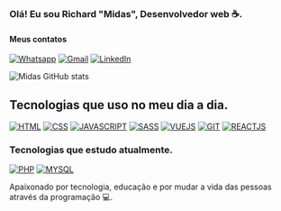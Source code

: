 ### Olá! Eu sou Richard "Midas", Desenvolvedor web ☕.
#### Meus contatos
[![Whatsapp](https://img.shields.io/badge/WhatsApp-25D366?style=for-the-badge&logo=whatsapp&logoColor=white)](https://wa.me/5521973972811) [![Gmail]( 	https://img.shields.io/badge/Gmail-D14836?style=for-the-badge&logo=gmail&logoColor=white)](mailto:richardisraelmagalhaes@gmail.com) [![LinkedIn](https://img.shields.io/badge/LinkedIn-0077B5?style=for-the-badge&logo=linkedin&logoColor=white)](https://www.linkedin.com/in/richard-israel-667462246/)


![Midas GitHub stats](https://github-readme-stats.vercel.app/api?username=RichardMidas&show_icons=true&theme=tokyonight)


## Tecnologias que uso no meu dia a dia. 

[![HTML](https://img.shields.io/badge/HTML5-E34F26?style=for-the-badge&logo=html5&logoColor=white)]() [![CSS](https://img.shields.io/badge/CSS3-1572B6?style=for-the-badge&logo=css3&logoColor=white)]() [![JAVASCRIPT](https://img.shields.io/badge/JavaScript-323330?style=for-the-badge&logo=javascript&logoColor=F7DF1E)]() [![SASS](https://img.shields.io/badge/Sass-CC6699?style=for-the-badge&logo=sass&logoColor=white)]() [![VUEJS](https://img.shields.io/badge/Vue.js-35495E?style=for-the-badge&logo=vue.js&logoColor=4FC08D)]() [![GIT](https://img.shields.io/badge/GitHub-100000?style=for-the-badge&logo=github&logoColor=white)]() [![REACTJS](https://img.shields.io/badge/React-20232A?style=for-the-badge&logo=react&logoColor=61DAFB)]() 

### Tecnologias que estudo atualmente.

 [![PHP](https://img.shields.io/badge/PHP-777BB4?style=for-the-badge&logo=php&logoColor=white)]() [![MYSQL](https://img.shields.io/badge/MySQL-00000F?style=for-the-badge&logo=mysql&logoColor=white)]()

Apaixonado por tecnologia, educação e por mudar a vida das pessoas através da programação 💻.

